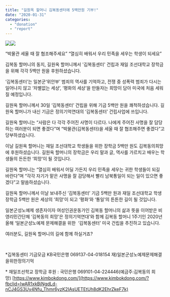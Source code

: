 ```yaml
---
title: "길원옥 할머니 김복동센터에 5백만원 기부!"
date: "2020-01-31"
categories: 
  - "donation"
  - "report"
---
```


![](https://r2.womenandwar.net/2020/01/IMGP5121_pick.jpg)![](https://r2.womenandwar.net/2020/01/IMGP5124_pick.jpg)

“박물관 세울 때 잘 협조해주세요” “열심히 배워서 우리 민족을 세우는 학생이 되세요”

김복동 할머니의 동지, 길원옥 할머니께서 '김복동센터' 건립과 재일 조선대학교 장학금을 위해 각각 5백만 원을 후원하셨습니다.

‘김복동센터’는 일본군‘위안부’ 범죄의 역사를 기억하고, 전쟁 중 성폭력 범죄가 다시는 일어나지 않고 ‘차별없는 세상’, ‘평화의 세상’을 만들자는 희망이 담아 미국에 처음 세워질 예정입니다.

길원옥 할머니께서 30일 ‘김복동센터’ 건립을 위해 기금 5백만 원을 쾌척하셨습니다. 길원옥 할머니가 내신 기금은 정의기억연대의 ‘김복동센터’ 건립사업에 쓰입니다.

길원옥 할머니는 “사람은 다 각각 주어진 사명이 다르다. 나에게 주어진 사명을 잘 담당하는 여러분이 되면 좋겠다”며 “박물관(김복동센터)을 세울 때 잘 협조해주면 좋겠다”고 당부하셨습니다.

이날 길원옥 할머니는 재일 조선대학교 학생들을 위한 장학금 5백만 원도 김복동의희망에 후원하셨습니다. 길원옥 할머니의 장학금은 우리 말과 글, 역사를 가르치고 배우는 학생들의 든든한 ‘희망’이 될 것입니다.

길원옥 할머니는 “열심히 배워서 어딜 가든지 우리 민족을 세우는 귀한 학생들이 되길 바란다”며 “각각 자기가 맡은 사명을 잘 감당해서 빨리 남북통일이 되는 일이 있으면 좋겠다”고 말씀하셨습니다.

길원옥 할머니께서 이날 보내주신 ‘김복동센터’ 기금 5백만 원과 재일 조선대학교 학생 장학금 5백만 원은 세상의 ‘희망’이 되고 ‘평화’와 ‘통일’의 튼튼한 길이 될 것입니다.

일본군성노예제 생존자이자 여성인권운동가인 김복동 할머니의 삶과 뜻을 이어받은 비영리민간단체 ‘김복동의 희망’은 정의기억연대’와 함께 김복동 할머니 1주기인 2020년 올해 ‘일본군성노예제 문제해결을 위한  ‘김복동센터’ 미국 건립을 추진하고 있습니다.

여러분도, 길원옥 할머니의 길에 함께 하실거죠?

 

\*김복동센터 기금모금 KB국민은행 069137-04-018154 재)일본군성노예제문제해결을위한정의기억

\* 재일조선학교 장학금 후원 : 국민은행 069101-04-224446(예금주:김복동의 희망) [https://www.kimbokdong.com/](https://www.kimbokdong.com/?fbclid=IwAR1xkBjNgdLd-nCJ4GS3Uy4Nfu_Thmr6yzK2IAsUETEtUh8dK2EhrZkeF7k)
